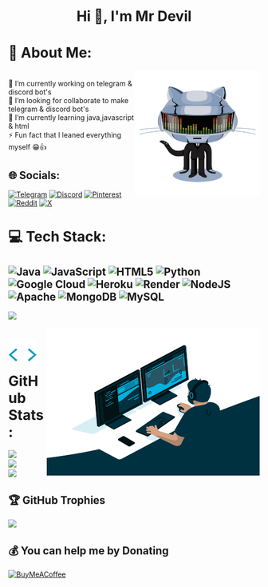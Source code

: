<h1 align="center">Hi 👋, I'm Mr Devil</h1>


# 💫 About Me:
<img align="right" height="250px" width="250px" alt="𝙶𝙸𝙵" src="https://github.com/mrdevil42023/mrdevil42023/blob/main/MrDevil.webp"/>


<br/>
🔭 I’m currently working on telegram & discord bot's <br>👯 I’m looking for  collaborate to make telegram & discord bot's <br>🌱 I’m currently learning java,javascript & html<br>⚡ Fun fact that I leaned everything myself 😁👍


## 🌐 Socials:
[![Telegram](https://img.shields.io/badge/Telegram-%234285F4.svg?logo=telegram&logoColor=white)](http://t.me/mrdevil12) [![Discord](https://img.shields.io/badge/Discord-%237289DA.svg?logo=discord&logoColor=white)](https://Discordapp.com/users/1193843296515145822) [![Pinterest](https://img.shields.io/badge/Pinterest-%23E60023.svg?logo=Pinterest&logoColor=white)](https://pinterest.com/mrdevil0666) [![Reddit](https://img.shields.io/badge/Reddit-%23FF4500.svg?logo=Reddit&logoColor=white)](https://reddit.com/user/mrdevil0666) [![X](https://img.shields.io/badge/X-black.svg?logo=X&logoColor=white)](https://x.com/mrdevil1864) 


# 💻 Tech Stack:
![Java](https://img.shields.io/badge/java-%23ED8B00.svg?style=for-the-badge&logo=openjdk&logoColor=white) ![JavaScript](https://img.shields.io/badge/javascript-%23323330.svg?style=for-the-badge&logo=javascript&logoColor=%23F7DF1E) ![HTML5](https://img.shields.io/badge/html5-%23E34F26.svg?style=for-the-badge&logo=html5&logoColor=white) ![Python](https://img.shields.io/badge/python-3670A0?style=for-the-badge&logo=python&logoColor=ffdd54) ![Google Cloud](https://img.shields.io/badge/GoogleCloud-%234285F4.svg?style=for-the-badge&logo=google-cloud&logoColor=white) ![Heroku](https://img.shields.io/badge/heroku-%23430098.svg?style=for-the-badge&logo=heroku&logoColor=white) ![Render](https://img.shields.io/badge/Render-%46E3B7.svg?style=for-the-badge&logo=render&logoColor=white) ![NodeJS](https://img.shields.io/badge/node.js-6DA55F?style=for-the-badge&logo=node.js&logoColor=white) ![Apache](https://img.shields.io/badge/apache-%23D42029.svg?style=for-the-badge&logo=apache&logoColor=white) ![MongoDB](https://img.shields.io/badge/MongoDB-%234ea94b.svg?style=for-the-badge&logo=mongodb&logoColor=white) ![MySQL](https://img.shields.io/badge/mysql-4479A1.svg?style=for-the-badge&logo=mysql&logoColor=white)
---
[![](https://visitcount.itsvg.in/api?id=mrdevil42023&icon=5&color=2)](https://visitcount.itsvg.in)

<img align="right" height="295px" width="427px" alt="𝙶𝙸𝙵" src="https://github.com/mrdevil42023/mrdevil42023/blob/main/Devil.gif"/>

<h1> <img src="https://github.com/mrdevil42023/mrdevil42023/blob/main/Stats.webp" width="57px"> GitHub Stats: </h1>

![](https://github-readme-stats.vercel.app/api?username=mrdevil42023&theme=dark&hide_border=false&include_all_commits=true&count_private=true)<br/>
![](https://github-readme-streak-stats.herokuapp.com/?user=mrdevil42023&theme=dark&hide_border=false)<br/>
![](https://github-readme-stats.vercel.app/api/top-langs/?username=mrdevil42023&theme=dark&hide_border=false&include_all_commits=true&count_private=true&layout=compact)

## 🏆 GitHub Trophies
![](https://github-profile-trophy.vercel.app/?username=mrdevil42023&theme=radical&no-frame=false&no-bg=false&margin-w=4)


  ## 💰 You can help me by Donating
  [![BuyMeACoffee](https://img.shields.io/badge/Buy%20Me%20a%20Coffee-ffdd00?style=for-the-badge&logo=buy-me-a-coffee&logoColor=black)](https://buymeacoffee.com/mrdevil) 

  
<!-- Proudly created with GPRM ( https://gprm.itsvg.in ) -->
